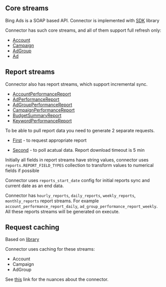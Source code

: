 
## Core streams

Bing Ads is a SOAP based API. Connector is implemented with [SDK](https://github.com/BingAds/BingAds-Python-SDK) library

Connector has such core streams, and all of them support full refresh only:
* [Account](https://docs.microsoft.com/en-us/advertising/customer-management-service/advertiseraccount?view=bingads-13)
* [Campaign](https://docs.microsoft.com/en-us/advertising/campaign-management-service/campaign?view=bingads-13)
* [AdGroup](https://docs.microsoft.com/en-us/advertising/campaign-management-service/getadgroupsbycampaignid?view=bingads-13)
* [Ad](https://docs.microsoft.com/en-us/advertising/campaign-management-service/getadsbyadgroupid?view=bingads-13)


## Report streams

Connector also has report streams, which support incremental sync.

* [AccountPerformanceReport](https://docs.microsoft.com/en-us/advertising/reporting-service/accountperformancereportrequest?view=bingads-13)
* [AdPerformanceReport](https://docs.microsoft.com/en-us/advertising/reporting-service/adperformancereportrequest?view=bingads-13)
* [AdGroupPerformanceReport](https://docs.microsoft.com/en-us/advertising/reporting-service/adgroupperformancereportrequest?view=bingads-13)
* [CampaignPerformanceReport](https://docs.microsoft.com/en-us/advertising/reporting-service/campaignperformancereportrequest?view=bingads-13)
* [BudgetSummaryReport](https://docs.microsoft.com/en-us/advertising/reporting-service/budgetsummaryreportrequest?view=bingads-13)
* [KeywordPerformanceReport](https://docs.microsoft.com/en-us/advertising/reporting-service/keywordperformancereportrequest?view=bingads-13)

To be able to pull report data you need to generate 2 separate requests.

* [First](https://docs.microsoft.com/en-us/advertising/reporting-service/submitgeneratereport?view=bingads-13) - to request appropriate report

* [Second](https://docs.microsoft.com/en-us/advertising/reporting-service/pollgeneratereport?view=bingads-13) - to poll acatual data. Report download timeout is 5 min

Initially all fields in report streams have string values, connector uses `reports.REPORT_FIELD_TYPES` collection to transform values to numerical fields if possible

Connector uses `reports_start_date` config for initial reports sync and current date as an end data.

Connector has `hourly_reports`, `daily_reports`, `weekly_reports`, `monthly_reports` report streams. For example `account_performance_report_daily`, `ad_group_performance_report_weekly`. All these reports streams will be generated on execute.

## Request caching

Based on [library](https://vcrpy.readthedocs.io/en/latest/)

Connector uses caching for these streams:

* Account
* Campaign
* AdGroup

See [this](https://docs.airbyte.com/integrations/sources/bing-ads) link for the nuances about the connector.
